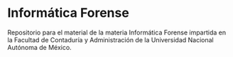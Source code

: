 # Informática Forense

Repositorio para el material de la materia Informática Forense impartida en la Facultad de Contaduría y Administración de la Universidad Nacional Autónoma de México.
